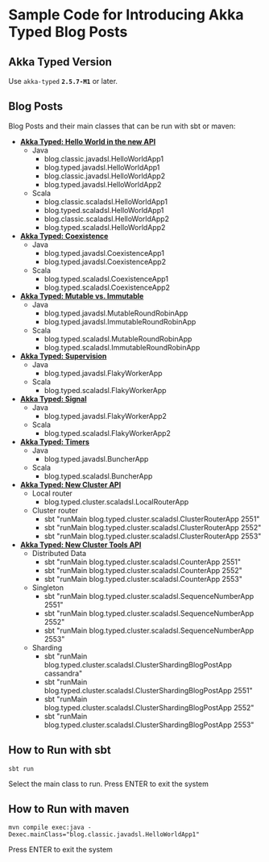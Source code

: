 # Sample Code for Introducing Akka Typed Blog Posts

## Akka Typed Version

Use `akka-typed` **`2.5.7-M1`** or later.

## Blog Posts

Blog Posts and their main classes that can be run with sbt or maven:

* **[Akka Typed: Hello World in the new API](https://akka.io/blog/2017/05/05/typed-intro)**
  * Java
    * blog.classic.javadsl.HelloWorldApp1
    * blog.typed.javadsl.HelloWorldApp1
    * blog.classic.javadsl.HelloWorldApp2
    * blog.typed.javadsl.HelloWorldApp2
  * Scala
    * blog.classic.scaladsl.HelloWorldApp1
    * blog.typed.scaladsl.HelloWorldApp1
    * blog.classic.scaladsl.HelloWorldApp2
    * blog.typed.scaladsl.HelloWorldApp2
* **[Akka Typed: Coexistence](https://akka.io/blog/2017/05/06/typed-coexistence)**
  * Java
    * blog.typed.javadsl.CoexistenceApp1
    * blog.typed.javadsl.CoexistenceApp2
  * Scala
    * blog.typed.scaladsl.CoexistenceApp1
    * blog.typed.scaladsl.CoexistenceApp2
* **[Akka Typed: Mutable vs. Immutable](https://akka.io/blog/2017/05/08/typed-mutable-vs-immutable)**
  * Java
    * blog.typed.javadsl.MutableRoundRobinApp
    * blog.typed.javadsl.ImmutableRoundRobinApp
  * Scala
    * blog.typed.scaladsl.MutableRoundRobinApp
    * blog.typed.scaladsl.ImmutableRoundRobinApp
* **[Akka Typed: Supervision](https://akka.io/blog/2017/05/16/supervision)**
  * Java
    * blog.typed.javadsl.FlakyWorkerApp
  * Scala
    * blog.typed.scaladsl.FlakyWorkerApp
* **[Akka Typed: Signal](https://akka.io/blog/2017/05/19/signals)**
  * Java
    * blog.typed.javadsl.FlakyWorkerApp2
  * Scala
    * blog.typed.scaladsl.FlakyWorkerApp2
* **[Akka Typed: Timers](https://akka.io/blog/2017/05/26/timers)**
  * Java
    * blog.typed.javadsl.BuncherApp
  * Scala
    * blog.typed.scaladsl.BuncherApp    
* **[Akka Typed: New Cluster API](https://akka.io/blog/2017/09/28/typed-cluster)**
  * Local router 
    * blog.typed.cluster.scaladsl.LocalRouterApp
  * Cluster router 
    * sbt "runMain blog.typed.cluster.scaladsl.ClusterRouterApp 2551"
    * sbt "runMain blog.typed.cluster.scaladsl.ClusterRouterApp 2552"
    * sbt "runMain blog.typed.cluster.scaladsl.ClusterRouterApp 2553"
* **[Akka Typed: New Cluster Tools API](https://akka.io/blog/2017/10/04/typed-cluster-tools)**
  * Distributed Data
    * sbt "runMain blog.typed.cluster.scaladsl.CounterApp 2551"
    * sbt "runMain blog.typed.cluster.scaladsl.CounterApp 2552"
    * sbt "runMain blog.typed.cluster.scaladsl.CounterApp 2553"
  * Singleton
    * sbt "runMain blog.typed.cluster.scaladsl.SequenceNumberApp 2551"
    * sbt "runMain blog.typed.cluster.scaladsl.SequenceNumberApp 2552"
    * sbt "runMain blog.typed.cluster.scaladsl.SequenceNumberApp 2553"
  * Sharding
    * sbt "runMain blog.typed.cluster.scaladsl.ClusterShardingBlogPostApp cassandra"
    * sbt "runMain blog.typed.cluster.scaladsl.ClusterShardingBlogPostApp 2551"
    * sbt "runMain blog.typed.cluster.scaladsl.ClusterShardingBlogPostApp 2552"
    * sbt "runMain blog.typed.cluster.scaladsl.ClusterShardingBlogPostApp 2553"

## How to Run with sbt

```
sbt run
```

Select the main class to run.
Press ENTER to exit the system

## How to Run with maven

```
mvn compile exec:java -Dexec.mainClass="blog.classic.javadsl.HelloWorldApp1"
```

Press ENTER to exit the system
 

